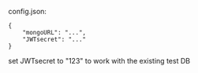 config.json:

```
{
    "mongoURL": "...",
    "JWTsecret": "..."
}
```
set JWTsecret to "123" to work with the existing test DB
